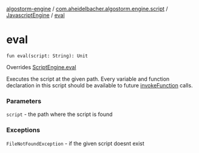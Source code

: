 [algostorm-engine](../../index.md) / [com.aheidelbacher.algostorm.engine.script](../index.md) / [JavascriptEngine](index.md) / [eval](.)

# eval

`fun eval(script: String): Unit`

Overrides [ScriptEngine.eval](../-script-engine/eval.md)

Executes the script at the given path. Every variable and function
declaration in this script should be available to future [invokeFunction](invoke-function.md)
calls.

### Parameters

`script` - the path where the script is found

### Exceptions

`FileNotFoundException` - if the given script doesnt exist